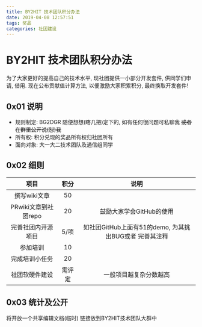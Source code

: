 ```yaml
---
title: BY2HIT 技术团队积分办法
date: 2019-04-08 12:57:51
tags: 奖品
categories: 社团建设
---
```

# BY2HIT 技术团队积分办法
为了大家更好的提高自己的技术水平, 现社团提供一小部分开发套件, 供同学们申请, 借用. 现在公布贡献值计算方法, 以便激励大家积累积分, 最终换取开发套件! 
<!-- More -->
## 0x01 说明
* 规则制定: BG2DGR 随便想想(瞎几把)定下的, 如有任何很问题可私聊我 ~~或者在群里公开说(怼)我~~
* 所有权: 积分兑现的奖品所有权归社团所有  
* 面向对象: 大一大二技术团队及通信组同学

## 0x02 细则
| 项目           |积分         |说明         |
|:-------------:|:-------------:|:-------------:|
|撰写wiki文章    |50|  |
|PRwiki文章到社团repo|20| 鼓励大家学会GitHub的使用|
|完善社团内开源项目| 5/项| 如社团GitHub上面有51的demo, 为其挑出BUG或者 完善其注释|
|参加培训| 10| |
|完成培训小任务| 20 | |
|社团软硬件建设| 需评定| 一般项目越复杂分数越高|

## 0x03 统计及公开
将开放一个共享编辑文档(临时) 链接放到BY2HIT技术团队大群中
